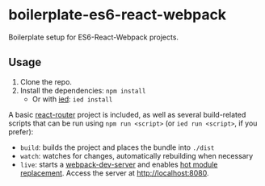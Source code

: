 # boilerplate-es6-react-webpack
Boilerplate setup for ES6-React-Webpack projects.

## Usage
1. Clone the repo.
2. Install the dependencies: `npm install`
    - Or with [ied](https://github.com/alexanderGugel/ied): `ied install`

A basic [react-router](https://github.com/reactjs/react-router) project is
included, as well as several build-related scripts that can be run using
`npm run <script>` (or `ied run <script>`, if you prefer):

- `build`: builds the project and places the bundle into `./dist`
- `watch`: watches for changes, automatically rebuilding when necessary
- `live`: starts a [webpack-dev-server](https://github.com/webpack/docs/wiki/webpack-dev-server)
    and enables [hot module replacement](https://github.com/webpack/docs/wiki/hot-module-replacement-with-webpack).
    Access the server at [http://localhost:8080](http://localhost:8080).



